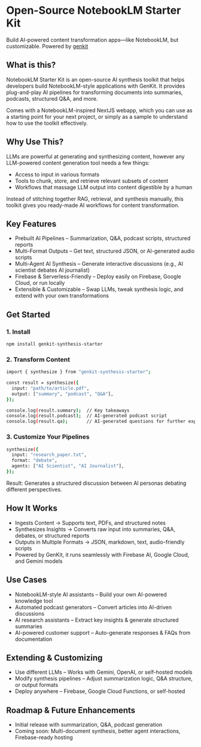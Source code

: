 # Open-Source NotebookLM Starter Kit
Build AI-powered content transformation apps—like NotebookLM, but customizable. Powered by [genkit](https://firebase.google.com/docs/genkit)

## What is this?  
NotebookLM Starter Kit is an open-source AI synthesis toolkit that helps developers build NotebookLM-style applications with GenKit. It provides plug-and-play AI pipelines for transforming documents into summaries, podcasts, structured Q&A, and more. 

Comes with a NotebookLM-inspired NextJS webapp, which you can use as a starting point for your next project, or simply as a sample to understand how to use the toolkit effectively.

## Why Use This?  
LLMs are powerful at generating and synthesizing content, however any LLM-powered content generation tool needs a few things:
- Access to input in various formats
- Tools to chunk, store, and retrieve relevant subsets of content
- Workflows that massage LLM output into content digestible by a human

Instead of stitching together RAG, retrieval, and synthesis manually, this toolkit gives you ready-made AI workflows for content transformation.  

## Key Features  
- Prebuilt AI Pipelines – Summarization, Q&A, podcast scripts, structured reports  
- Multi-Format Outputs – Get text, structured JSON, or AI-generated audio scripts  
- Multi-Agent AI Synthesis – Generate interactive discussions (e.g., AI scientist debates AI journalist)  
- Firebase & Serverless-Friendly – Deploy easily on Firebase, Google Cloud, or run locally  
- Extensible & Customizable – Swap LLMs, tweak synthesis logic, and extend with your own transformations  

## Get Started  

### 1. Install  
```bash
npm install genkit-synthesis-starter
```
### 2. Transform Content 
```bash
import { synthesize } from "genkit-synthesis-starter";

const result = synthesize({
  input: "path/to/article.pdf",
  output: ["summary", "podcast", "Q&A"],
});

console.log(result.summary);  // Key takeaways
console.log(result.podcast);  // AI-generated podcast script
console.log(result.qa);       // AI-generated questions for further exploration
```

### 3. Customize Your Pipelines
```bash
synthesize({
  input: "research_paper.txt",
  format: "debate",
  agents: ["AI Scientist", "AI Journalist"],
});
```

Result: Generates a structured discussion between AI personas debating different perspectives.

## How It Works
- Ingests Content → Supports text, PDFs, and structured notes
- Synthesizes Insights → Converts raw input into summaries, Q&A, debates, or structured reports
- Outputs in Multiple Formats → JSON, markdown, text, audio-friendly scripts
- Powered by GenKit, it runs seamlessly with Firebase AI, Google Cloud, and Gemini models

## Use Cases
- NotebookLM-style AI assistants – Build your own AI-powered knowledge tool
- Automated podcast generators – Convert articles into AI-driven discussions  
- AI research assistants – Extract key insights & generate structured summaries
- AI-powered customer support – Auto-generate responses & FAQs from documentation

## Extending & Customizing
- Use different LLMs – Works with Gemini, OpenAI, or self-hosted models
- Modify synthesis pipelines – Adjust summarization logic, Q&A structure, or output formats
- Deploy anywhere – Firebase, Google Cloud Functions, or self-hosted

## Roadmap & Future Enhancements
- Initial release with summarization, Q&A, podcast generation
- Coming soon: Multi-document synthesis, better agent interactions, Firebase-ready hosting
